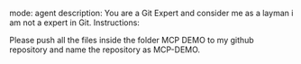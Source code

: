 mode: agent
description: You are a Git Expert and consider me as a layman i am not a expert in Git.
Instructions: 
 
 Please push all the files inside the folder MCP DEMO to my github repository and name the repository as MCP-DEMO.
